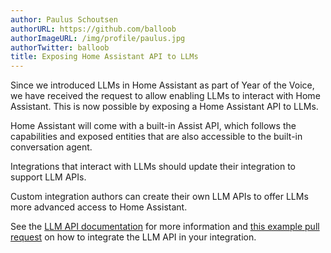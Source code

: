 ```yaml
---
author: Paulus Schoutsen
authorURL: https://github.com/balloob
authorImageURL: /img/profile/paulus.jpg
authorTwitter: balloob
title: Exposing Home Assistant API to LLMs
---
```


Since we introduced LLMs in Home Assistant as part of Year of the Voice, we have received the request to allow enabling LLMs to interact with Home Assistant. This is now possible by exposing a Home Assistant API to LLMs.

Home Assistant will come with a built-in Assist API, which follows the capabilities and exposed entities that are also accessible to the built-in conversation agent.

Integrations that interact with LLMs should update their integration to support LLM APIs.

Custom integration authors can create their own LLM APIs to offer LLMs more advanced access to Home Assistant.

See the [LLM API documentation](/docs/core/llm) for more information and [this example pull request](https://github.com/home-assistant/core/pull/117644) on how to integrate the LLM API in your integration.
